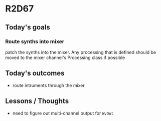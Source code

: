 # R2D67

## Today's goals

### Route synths into mixer
patch the synths into the mixer. Any processing that is defined should be moved to the mixer channel's Processing class if possible

## Today's outcomes
- route intruments through the mixer

## Lessons / Thoughts
- need to figure out multi-channel output for `WvOut`



